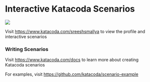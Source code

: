 # Interactive Katacoda Scenarios

[![](http://shields.katacoda.com/katacoda/sreeshsmallya/count.svg)](https://www.katacoda.com/sreeshsmallya "Get your profile on Katacoda.com")

Visit https://www.katacoda.com/sreeshsmallya to view the profile and interactive scenarios

### Writing Scenarios
Visit https://www.katacoda.com/docs to learn more about creating Katacoda scenarios

For examples, visit https://github.com/katacoda/scenario-example
